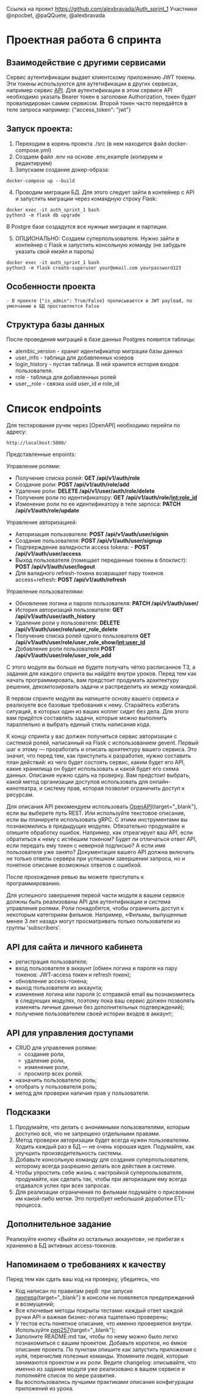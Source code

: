 Ссылка на проект https://github.com/alexbravada/Auth_sprint_1
Участники @npocbet, @paQQuete, @alexbravada
# Проектная работа 6 спринта

## Взаимодействие с другими сервисами

Сервис аутентификации выдает клиентскому приложению JWT токены. Эти токены используются для аутетификации в других
сервисах, например сервис [API](https://github.com/alexbravada/Async_API_sprint_2). Для аутентификации в этом
сервисе API необходимо указать Bearer токен в заголовке Authorization, токен будет провалидирован самим сервисом.
Второй токен часто передаётся в теле запроса например: {"access_token": "jwt"}


## Запуск проекта:

1. Переходим в корень проекта ./src (в нем находится файл docker-compose.yml)
2. Создаем файл .env на основе .env_example (копируем и редактируем)
3. Запускаем создание докер-образа:

```
docker-compose up --build  
```

4. Проводим миграции БД. Для этого следует зайти в контейнер с API и запустить миграции через командную строку Flask:

```
docker exec -it auth_sprint_1 bash
python3 -m flask db upgrade
```

В Postgre базе создадутся все нужные миграции и партиции.

5. ОПЦИОНАЛЬНО: Создаем суперпользователя. Нужно зайти в контейнер с Flask и запустить консольную команду (не забудьте
   указать свой емэйл и пароль)

```
docker exec -it auth_sprint_1 bash
python3 -m flask create-superuser your@email.com yourpassword123
```

## Особенности проекта
```
- В проекте {"is_admin": True/False} прописывается в JWT payload, по умолчанию в БД проставляется False

```

## Структура базы данных

После проведения миграций в базе данных Postgres появятся таблицы:

- alembic_version - хранит идентификатор миграции базы данных
- user_info - таблица для добавленных юзеров
- login_history - пустая таблица. В ней хранится история входов пользователя.
- role - таблица для добавленных ролей
- user__role - связка uuid user_id и role_id

# Список endpoints

Для тестирования ручек через [OpenAPI] необходимо перейти по адресу:

```
http://localhost:5000/
```

Представленные enpoints:

Управление ролями:

- Получение списка ролей: **GET /api/v1/auth/role**
- Создание роли: **POST /api/v1/auth/role/add**
- Удаление роли: **DELETE /api/v1/user/auth/role/delete**
- Получение роли по идентификатору: **GET /api/v1/auth/role/<int:role_id>**
- Изменение роли по ее идентификатору в теле зарпоса: **PATCH /api/v1/auth/role/update**

Управление авторизацией:

- Авторизация пользователя: **POST /api/v1/auth/user/signin**
- Создание пользователя: **POST /api/v1/auth/user/signup**
- Подтверждение валидности access tokena: - **POST /api/v1/auth/user/access**
- Выход пользователя (помещает переданные токены в блоклист): **POST /api/v1/auth/user/logout**
- Для валидного refresh-токена возвращает пару токенов access+refresh: **POST /api/v1/auth/refresh**

Управление пользователями:

- Обновление логина и пароля пользователя: **PATCH /api/v1/auth/user/**
- История авторизаций пользователя: **GET /api/v1/auth/user/auth_history**
- Удаление роли у пользователя: **DELETE /api/v1/auth/user/role/user_role_delete**
- Получение списка ролей одного пользователя **GET /api/v1/auth/user/role/user_role_show/<int:user_id>**
- Добавление роли пользователя **POST /api/v1/auth/user/role/user_role_add**




С этого модуля вы больше не будете получать чётко расписанное ТЗ, а задания для каждого спринта вы найдёте внутри уроков. Перед тем как начать программировать, вам предстоит продумать архитектуру решения, декомпозировать задачи и распределить их между командой.

В первом спринте модуля вы напишете основу вашего сервиса и реализуете все базовые требования к нему. Старайтесь избегать ситуаций, в которых один из ваших коллег сидит без дела. Для этого вам придётся составлять задачи, которые можно выполнить параллельно и выбрать единый стиль написания кода.

К концу спринта у вас должен получиться сервис авторизации с системой ролей, написанный на Flask с использованием gevent. Первый шаг к этому — проработать и описать архитектуру вашего сервиса. Это значит, что перед тем, как приступить к разработке, нужно составить план действий: из чего будет состоять сервис, каким будет его API, какие хранилища он будет использовать и какой будет его схема данных. Описание нужно сдать на проверку. Вам предстоит выбрать, какой метод организации доступов использовать для онлайн-кинотеатра, и систему прав, которая позволит ограничить доступ к ресурсам. 

Для описания API рекомендуем использовать [OpenAPI](https://editor.swagger.io){target="_blank"}, если вы выберете путь REST. Или используйте текстовое описание, если вы планируете использовать gRPC. С этими инструментами вы познакомились в предыдущих модулях. Обязательно продумайте и опишите обработку ошибок. Например, как отреагирует ваш API, если обратиться к нему с истёкшим токеном? Будет ли отличаться ответ API, если передать ему токен с неверной подписью? А если имя пользователя уже занято? Документация вашего API должна включать не только ответы сервера при успешном завершении запроса, но и понятное описание возможных ответов с ошибкой.

После прохождения ревью вы можете приступать к программированию. 

Для успешного завершения первой части модуля в вашем сервисе должны быть реализованы API для аутентификации и система управления ролями. Роли понадобятся, чтобы ограничить доступ к некоторым категориям фильмов. Например, «Фильмы, выпущенные менее 3 лет назад» могут просматривать только пользователи из группы 'subscribers'.  

## API для сайта и личного кабинета

- регистрация пользователя;
- вход пользователя в аккаунт (обмен логина и пароля на пару токенов: JWT-access токен и refresh токен); 
- обновление access-токена;
- выход пользователя из аккаунта;
- изменение логина или пароля (с отправкой email вы познакомитесь в следующих модулях, поэтому пока ваш сервис должен позволять изменять личные данные без дополнительных подтверждений);
- получение пользователем своей истории входов в аккаунт;

## API для управления доступами

- CRUD для управления ролями:
  - создание роли,
  - удаление роли,
  - изменение роли,
  - просмотр всех ролей.
- назначить пользователю роль;
- отобрать у пользователя роль;
- метод для проверки наличия прав у пользователя. 

## Подсказки

1. Продумайте, что делать с анонимными пользователями, которым доступно всё, что не запрещено отдельными правами.
2. Метод проверки авторизации будет всегда нужен пользователям. Ходить каждый раз в БД — не очень хорошая идея. Подумайте, как улучшить производительность системы.
3. Добавьте консольную команду для создания суперпользователя, которому всегда разрешено делать все действия в системе.
4. Чтобы упростить себе жизнь с настройкой суперпользователя, продумайте, как сделать так, чтобы при авторизации ему всегда отдавался успех при всех запросах.
5. Для реализации ограничения по фильмам подумайте о присвоении им какой-либо метки. Это потребует небольшой доработки ETL-процесса.


## Дополнительное задание

Реализуйте кнопку «Выйти из остальных аккаунтов», не прибегая к хранению в БД активных access-токенов.

## Напоминаем о требованиях к качеству

Перед тем как сдать ваш код на проверку, убедитесь, что 

- Код написан по правилам pep8: при запуске [линтера](https://semakin.dev/2020/05/python_linters/){target="_blank"} в консоли не появляется предупреждений и возмущений;
- Все ключевые методы покрыты тестами: каждый ответ каждой ручки API и важная бизнес-логика тщательно проверены;
- У тестов есть понятное описание, что именно проверяется внутри. Используйте [pep257](https://www.python.org/dev/peps/pep-0257/){target="_blank"}; 
- Заполните README.md так, чтобы по нему можно было легко познакомиться с вашим проектом. Добавьте короткое, но ёмкое описание проекта. По пунктам опишите как запустить приложения с нуля, перечислив полезные команды. Упомяните людей, которые занимаются проектом и их роли. Ведите changelog: описывайте, что именно из задания модуля уже реализовано в вашем сервисе и пополняйте список по мере развития.
- Вы воспользовались лучшими практиками описания конфигурации приложений из урока. 
